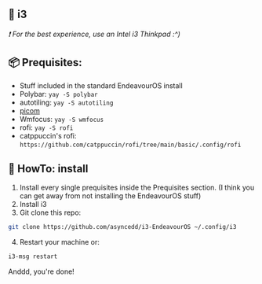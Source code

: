 ## 🐧 i3

_❗ For the best experience, use an Intel i3 Thinkpad :^)_

## 📦 Prequisites:

- Stuff included in the standard EndeavourOS install
- Polybar: `yay -S polybar`
- autotiling: `yay -S autotiling`
- [picom](https://github.com/asyncedd/pi-dots)
- Wmfocus: `yay -S wmfocus`
- rofi: `yay -S rofi`
- catppuccin's rofi: `https://github.com/catppuccin/rofi/tree/main/basic/.config/rofi`

## 🤷 HowTo: install

1. Install every single prequisites inside the Prequisites section. (I think you can get away from not installing the EndeavourOS stuff)
2. Install i3
3. Git clone this repo:

```bash
git clone https://github.com/asyncedd/i3-EndeavourOS ~/.config/i3
```

4. Restart your machine or:

```bash
i3-msg restart
```

Anddd, you're done!
